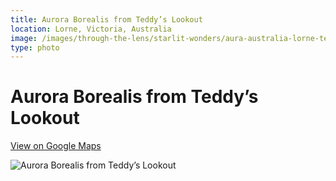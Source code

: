 ```yaml
---
title: Aurora Borealis from Teddy’s Lookout
location: Lorne, Victoria, Australia
image: /images/through-the-lens/starlit-wonders/aura-australia-lorne-teddys-lookout.jpg
type: photo
---
```


# Aurora Borealis from Teddy’s Lookout

<a href="https://www.google.com/maps/search/?api=1&query=Lorne,+Victoria,+Australia" target="_blank" rel="noopener noreferrer">View on Google Maps</a>

![Aurora Borealis from Teddy’s Lookout](/images/through-the-lens/starlit-wonders/aura-australia-lorne-teddys-lookout.jpg)
